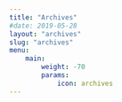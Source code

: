 ```yaml
---
title: "Archives"
#date: 2019-05-28
layout: "archives"
slug: "archives"
menu:
    main:
        weight: -70
        params: 
            icon: archives
---
```

